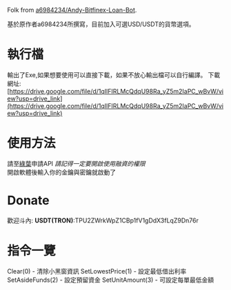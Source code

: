 Folk from [a6984234/Andy-Bitfinex-Loan-Bot](https://github.com/a6984234/Andy-Bitfinex-Loan-Bot).

基於原作者a6984234所撰寫，目前加入可選USD/USDT的貨幣選項。

# 執行檔
輸出了Exe,如果想要使用可以直接下載，如果不放心輸出檔可以自行編譯。
下載網址:
[https://drive.google.com/file/d/1qIlFIRLMcQdqU98Ra_yZ5m2IaPC_wBvW/view?usp=drive_link](https://drive.google.com/file/d/1qIlFIRLMcQdqU98Ra_yZ5m2IaPC_wBvW/view?usp=drive_link)

# 使用方法
請至[綠葉](https://www.bitfinex.com/)申請API  *請記得一定要開啟使用融資的權限*  
開啟軟體後輸入你的金鑰與密鑰就啟動了

# Donate
歡迎斗內: **USDT(TRON)**:TPU2ZWrkWpZ1CBp1fV1gDdX3fLqZ9Dn76r

# 指令一覽
Clear(0) - 清除小黑窗資訊
SetLowestPrice(1) - 設定最低借出利率
SetAsideFunds(2) - 設定預留資金
SetUnitAmount(3) - 可設定每單最低金額

